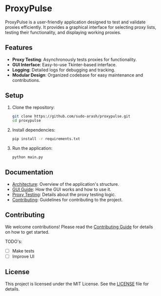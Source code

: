 # ProxyPulse

ProxyPulse is a user-friendly application designed to test and validate proxies efficiently. It provides a graphical interface for selecting proxy lists, testing their functionality, and displaying working proxies.

## Features

- **Proxy Testing**: Asynchronously tests proxies for functionality.
- **GUI Interface**: Easy-to-use Tkinter-based interface.
- **Logging**: Detailed logs for debugging and tracking.
- **Modular Design**: Organized codebase for easy maintenance and contributions.

## Setup

1. Clone the repository:
   ```bash
   git clone https://github.com/sudo-arash/proxypulse.git
   cd proxypulse
   ```

2. Install dependencies:
   ```bash
   pip install -r requirements.txt
   ```

3. Run the application:
   ```bash
   python main.py
   ```

## Documentation

- [Architecture](doc/architecture.md): Overview of the application's structure.
- [GUI Guide](doc/gui_guide.md): How the GUI works and how to use it.
- [Proxy Testing](doc/proxy_testing.md): Details about the proxy testing logic.
- [Contributing](doc/contributing.md): Guidelines for contributing to the project.

## Contributing

We welcome contributions! Please read the [Contributing Guide](doc/contributing.md) for details on how to get started.

TODO's:

- [ ] Make tests
- [ ] Improve UI

## License

This project is licensed under the MIT License. See the [LICENSE](LICENSE) file for details.
